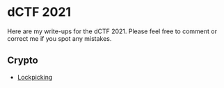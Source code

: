 # dCTF 2021

Here are my write-ups for the dCTF 2021. Please feel free to comment or correct me if you spot any mistakes.

## Crypto
* [Lockpicking](lockpicking.md)
